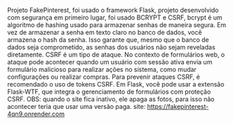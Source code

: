 Projeto FakePinterest, foi usado o framework Flask, projeto desenvolvido com segurança em primeiro lugar, foi usado BCRYPT e CSRF,
bcrypt é um algoritmo de hashing usado para armazenar senhas de maneira segura. Em vez de armazenar a senha em texto claro no banco de dados, 
você armazena o hash da senha. Isso garante que, mesmo que o banco de dados seja comprometido, as senhas dos usuários não sejam reveladas diretamente.
CSRF é um tipo de ataque. No contexto de formulários web, o ataque pode acontecer quando um usuário com sessão ativa envia um formulário malicioso para realizar ações no sistema, 
como mudar configurações ou realizar compras.
Para prevenir ataques CSRF, é recomendado o uso de tokens CSRF. Em Flask, você pode usar a extensão Flask-WTF, que integra o gerenciamento de formulários com proteção CSRF.
OBS: quando o site fica inativo, ele apaga as fotos, para isso não acontecer teria que usar uma versão paga.
site: https://fakepinterest-4qn9.onrender.com
